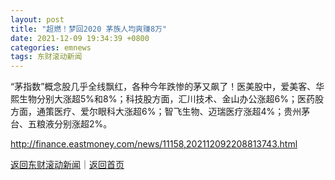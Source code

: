 ```yaml
---
layout: post
title: "超燃！梦回2020 茅族人均爽赚8万"
date: 2021-12-09 19:34:39 +0800
categories: emnews
tags: 东财滚动新闻
---
```


“茅指数”概念股几乎全线飘红，各种今年跌惨的茅又飙了！医美股中，爱美客、华熙生物分别大涨超5%和8%；科技股方面，汇川技术、金山办公涨超6%；医药股方面，通策医疗、爱尔眼科大涨超6%；智飞生物、迈瑞医疗涨超4%；贵州茅台、五粮液分别涨超2%。

<http://finance.eastmoney.com/news/11158,202112092208813743.html>

[返回东财滚动新闻](//finews.withounder.com/emnews/)｜[返回首页](//finews.withounder.com/)